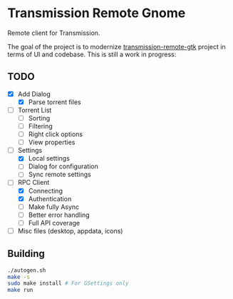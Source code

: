 # Transmission Remote Gnome

Remote client for Transmission.

The goal of the project is to modernize [transmission-remote-gtk](https://github.com/transmission-remote-gtk/transmission-remote-gtk)
project in terms of UI and codebase. This is still a work in progress:

## TODO

- [x] Add Dialog
  - [x] Parse torrent files
- [ ] Torrent List
  - [ ] Sorting
  - [ ] Filtering
  - [ ] Right click options
  - [ ] View properties
- [ ] Settings
  - [x] Local settings
  - [ ] Dialog for configuration
  - [ ] Sync remote settings
- [ ] RPC Client
  - [x] Connecting
  - [x] Authentication
  - [ ] Make fully Async
  - [ ] Better error handling
  - [ ] Full API coverage
- [ ] Misc files (desktop, appdata, icons)

## Building

```sh
./autogen.sh
make -s
sudo make install # For GSettings only
make run
```
